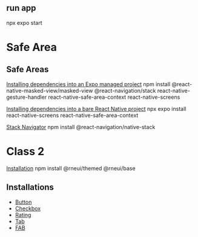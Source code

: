 ## run app
npx expo start

# Safe Area

## Safe Areas
[Installing dependencies into an Expo managed project](https://reactnavigation.org/docs/5.x/getting-started/)
npm install @react-native-masked-view/masked-view @react-navigation/stack react-native-gesture-handler react-native-safe-area-context react-native-screens

[Installing dependencies into a bare React Native project](https://reactnavigation.org/docs/getting-started/)
npx expo install react-native-screens react-native-safe-area-context

[Stack Navigator](https://reactnavigation.org/docs/native-stack-navigator/)
npm install @react-navigation/native-stack

# Class 2
[Installation](https://reactnativeelements.com/docs/installation)
npm install @rneui/themed @rneui/base

## Installations
* [Button](https://reactnativeelements.com/docs/components/button)
* [Checkbox](https://reactnativeelements.com/docs/components/checkbox)
* [Rating](https://reactnativeelements.com/docs/components/rating)
* [Tab](https://reactnativeelements.com/docs/components/tab)
* [FAB](https://reactnativeelements.com/docs/components/fab)